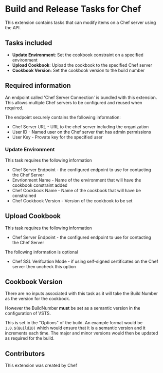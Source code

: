 # Build and Release Tasks for Chef

This extension contains tasks that can modify items on a Chef server using the API.

## Tasks included

* **Update Environment**: Set the cookbook constraint on a specified environment
* **Upload Cookbook**: Upload the cookbook to the specified Chef server
* **Cookbook Version**: Set the cookbook version to the build number

## Required information

An endpoint called 'Chef Server Connection' is bundled with this extension.  This allows multiple Chef servers to be configured and reused when required.

The endpoint securely contains the following information:

* Chef Server URL - URL to the chef server including the organization
* User ID - Named user on the Chef server that has admin permissions
* User Key - Provate key for the specified user

### Update Environment

This task requires the following information

* Chef Server Endpoint - the configured endpoint to use for contacting the Chef Server
* Envrionment Name - Name of the environment that will have the cookbook constraint added
* Chef Cookbook Name - Name of the cookbook that will have be constrained
* Chef Cookbook Version - Version of the cookbook to be set

## Upload Cookbook

This task requires the following information

* Chef Server Endpoint - the configured endpoint to use for contacting the Chef Server

The following information is optional

* Chef SSL Verifcation Mode - if using self-signed certificates on the Chef server then uncheck this option

## Cookbook Version

There are no inputs associated with this task as it will take the Build Number as the version for the cookbook.

However the BuildNumber **must** be set as a semantic version in the configuration of VSTS.

This is set in the "Options" of the build.  An example format would be `1.0.$(BuildID)` which would ensure that it is a semantic version and it increments each time.  The major and minor versions would then be updated as required for the build.

## Contributors

This extension was created by Chef